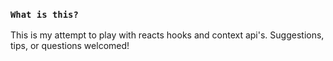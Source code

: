 ### `What is this?`

This is my attempt to play with reacts hooks and context api's. Suggestions, tips, or questions welcomed!

